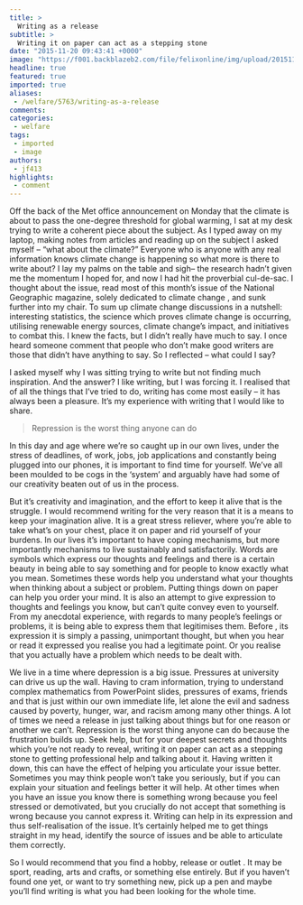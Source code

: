 ```yaml
---
title: >
  Writing as a release
subtitle: >
  Writing it on paper can act as a stepping stone
date: "2015-11-20 09:43:41 +0000"
image: "https://f001.backblazeb2.com/file/felixonline/img/upload/201511200943-ygr12-5.jpg"
headline: true
featured: true
imported: true
aliases:
 - /welfare/5763/writing-as-a-release
comments:
categories:
 - welfare
tags:
 - imported
 - image
authors:
 - jf413
highlights:
 - comment
---
```


Off the back of the Met office announcement on Monday that the climate is about to pass the one-degree threshold for global warming, I sat at my desk trying to write a coherent piece about the subject. As I typed away on my laptop, making notes from articles and reading up on the subject I asked myself – “what about the climate?” Everyone who is anyone with any real information knows climate change is happening so what more is there to write about? I lay my palms on the table and sigh– the research hadn’t given me the momentum I hoped for, and now I had hit the proverbial cul-de-sac. I thought about the issue, read most of this month’s issue of the National Geographic magazine, solely dedicated to climate change , and sunk further into my chair. To sum up climate change discussions in a nutshell: interesting statistics, the science which proves climate change is occurring, utilising renewable energy sources, climate change’s impact, and initiatives to combat this. I knew the facts, but I didn’t really have much to say. I once heard someone comment that people who don’t make good writers are those that didn’t have anything to say. So I reflected – what could I say?

I asked myself why I was sitting trying to write but not finding much inspiration. And the answer? I like writing, but I was forcing it. I realised that of all the things that I’ve tried to do, writing has come most easily – it has always been a pleasure. It’s my experience with writing that I would like to share.

> Repression is the worst thing anyone can do

In this day and age where we’re so caught up in our own lives, under the stress of deadlines, of work, jobs, job applications and constantly being plugged into our phones, it is important to find time for yourself. We’ve all been moulded to be cogs in the ‘system’ and arguably have had some of our creativity beaten out of us in the process.

But it’s creativity and imagination, and the effort to keep it alive that is the struggle. I would recommend writing for the very reason that it is a means to keep your imagination alive. It is a great stress reliever, where you’re able to take what’s on your chest, place it on paper and rid yourself of your burdens. In our lives it’s important to have coping mechanisms, but more importantly mechanisms to live sustainably and satisfactorily. Words are symbols which express our thoughts and feelings and there is a certain beauty in being able to say something and for people to know exactly what you mean. Sometimes these words help you understand what your thoughts when thinking about a subject or problem. Putting things down on paper can help you order your mind. It is also an attempt to give expression to thoughts and feelings you know, but can’t quite convey even to yourself. From my anecdotal experience, with regards to many people’s feelings or problems, it is being able to express them that legitimises them. Before , its expression it is simply a passing, unimportant thought, but when you hear or read it expressed you realise you had a legitimate point. Or you realise that you actually have a problem which needs to be dealt with.

We live in a time where depression is a big issue. Pressures at university can drive us up the wall. Having to cram information, trying to understand complex mathematics from PowerPoint slides, pressures of exams, friends and that is just within our own immediate life, let alone the evil and sadness caused by poverty, hunger, war, and racism among many other things. A lot of times we need a release in just talking about things but for one reason or another we can’t. Repression is the worst thing anyone can do because the frustration builds up. Seek help, but for your deepest secrets and thoughts which you’re not ready to reveal, writing it on paper can act as a stepping stone to getting professional help and talking about it. Having written it down, this can have the effect of helping you articulate your issue better. Sometimes you may think people won’t take you seriously, but if you can explain your situation and feelings better it will help. At other times when you have an issue you know there is something wrong because you feel stressed or demotivated, but you crucially do not accept that something is wrong because you cannot express it. Writing can help in its expression and thus self-realisation of the issue. It’s certainly helped me to get things straight in my head, identify the source of issues and be able to articulate them correctly.

So I would recommend that you find a hobby, release or outlet . It may be sport, reading, arts and crafts, or something else entirely. But if you haven’t found one yet, or want to try something new, pick up a pen and maybe you’ll find writing is what you had been looking for the whole time.
